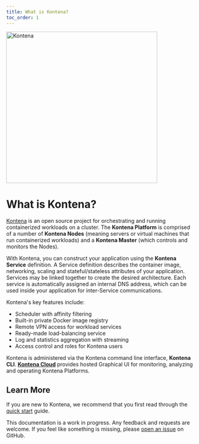```yaml
---
title: What is Kontena?
toc_order: 1
---
```


<img src="images/logo.png" width="400" alt="Kontena" />

# What is Kontena?

[Kontena](http://www.kontena.io) is an open source project for orchestrating and running containerized workloads on a cluster. The **Kontena Platform** is comprised of a number of **Kontena Nodes** (meaning servers or virtual machines that run containerized workloads) and a **Kontena Master** (which controls and monitors the Nodes).

With Kontena, you can construct your application using the **Kontena Service** definition. A Service definition describes the container image, networking, scaling and stateful/stateless attributes of your application. Services may be linked together to create the desired architecture. Each service is automatically assigned an internal DNS address, which can be used inside your application for inter-Service communications.

Kontena's key features include:
* Scheduler with affinity filtering
* Built-in private Docker image registry
* Remote VPN access for workload services
* Ready-made load-balancing service
* Log and statistics aggregation with streaming
* Access control and roles for Kontena users

Kontena is administered via the Kontena command line interface, **Kontena CLI**. **[Kontena Cloud](https://cloud.kontena.io)** provides hosted Graphical UI for monitoring, analyzing and operating Kontena Platforms.

## Learn More

If you are new to Kontena, we recommend that you first read through the [quick start](getting-started/quick-start.md) guide.

This documentation is a work in progress. Any feedback and requests are welcome. If you feel like something is
missing, please [open an issue](https://github.com/kontena/kontena/issues) on GitHub.
